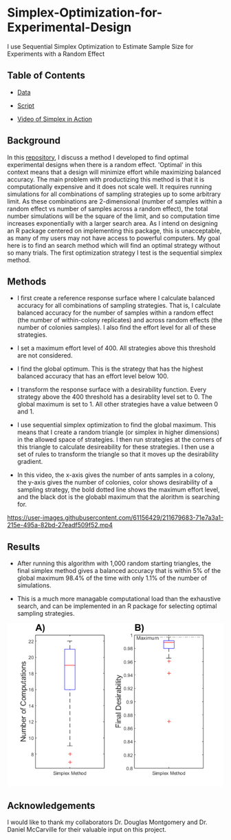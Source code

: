 # Simplex-Optimization-for-Experimental-Design
I use Sequential Simplex Optimization to Estimate Sample Size for Experiments with a Random Effect 

## Table of Contents 

* [Data](https://github.com/colinmichaellynch/Simplex-Optimization-for-Experimental-Design/blob/main/TrueResponseSurfaceTest.mat)

* [Script](https://github.com/colinmichaellynch/Simplex-Optimization-for-Experimental-Design/blob/main/simplexSearch.m)

* [Video of Simplex in Action](https://github.com/colinmichaellynch/Simplex-Optimization-for-Experimental-Design/blob/main/simplexSearchDesirability.mp4)

## Background 

In this [repository](https://github.com/colinmichaellynch/Sampling-Across-vs-Within-Random-Effects), I discuss a method I developed to find optimal experimental designs when there is a random effect. 'Optimal' in this context means that a design will minimize effort while maximizing balanced accuracy. The main problem with productizing this method is that it is computationally expensive and it does not scale well. It requires running simulations for all combinations of sampling strategies up to some arbitrary limit. As these combinations are 2-dimensional (number of samples within a random effect vs number of samples across a random effect), the total number simulations will be the square of the limit, and so computation time increases exponentially with a larger search area. As I intend on designing an R package centered on implementing this package, this is unacceptable, as many of my users may not have access to powerful computers. My goal here is to find an search method which will find an optimal strategy without so many trials. The first optimization strategy I test is the sequential simplex method. 

## Methods

* I first create a reference response surface where I calculate balanced accuracy for all combinations of sampling strategies. That is, I calculate balanced accuracy for the number of samples within a random effect (the number of within-colony replicates) and across random effects (the number of colonies samples). I also find the effort level for all of these strategies. 

* I set a maximum effort level of 400. All strategies above this threshold are not considered. 

* I find the global optimum. This is the strategy that has the highest balanced accuracy that has an effort level below 100. 

* I transform the response surface with a desirability function. Every strategy above the 400 threshold has a desirablity level set to 0. The global maximum is set to 1. All other strategies have a value between 0 and 1. 

* I use sequential simplex optimization to find the global maximum. This means that I create a random triangle (or simplex in higher dimensions) in the allowed space of strategies. I then run strategies at the corners of this triangle to calculate desireability for these strategies. I then use a set of rules to transform the triangle so that it moves up the desirability gradient. 

* In this video, the x-axis gives the number of ants samples in a colony, the y-axis gives the number of colonies, color shows desirability of a sampling strategy, the bold dotted line shows the maximum effort level, and the black dot is the globabl maximum that the alorithm is searching for. 

https://user-images.githubusercontent.com/61156429/211679683-71e7a3a1-215e-495a-82bd-27eadf509f52.mp4

## Results

* After running this algorithm with 1,000 random starting triangles, the final simplex method gives a balanced accuracy that is within 5% of the global maximum 98.4% of the time with only 1.1% of the number of simulations.  

* This is a much more managable computational load than the exhaustive search, and can be implemented in an R package for selecting optimal sampling strategies.

![](/Images/simplexPerformance.png)

## Acknowledgements

I would like to thank my collaborators Dr. Douglas Montgomery and Dr. Daniel McCarville for their valuable input on this project. 
